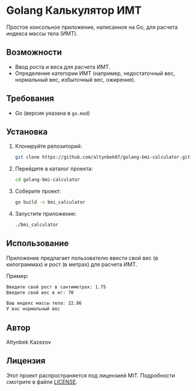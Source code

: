 # Golang Калькулятор ИМТ

Простое консольное приложение, написанное на Go, для расчета индекса массы тела (ИМТ).

## Возможности
- Ввод роста и веса для расчета ИМТ.
- Определение категории ИМТ (например, недостаточный вес, нормальный вес, избыточный вес, ожирение).

## Требования
- Go (версия указана в `go.mod`)

## Установка

1. Клонируйте репозиторий:
   ```bash
   git clone https://github.com/altynbek07/golang-bmi-calculator.git
   ```

2. Перейдите в каталог проекта:
   ```bash
   cd golang-bmi-calculator
   ```

3. Соберите проект:
   ```bash
   go build -o bmi_calculator
   ```

4. Запустите приложение:
   ```bash
   ./bmi_calculator
   ```

## Использование

Приложение предлагает пользователю ввести свой вес (в килограммах) и рост (в метрах) для расчета ИМТ.

Пример:
```bash
Введите свой рост в сантиметрах: 1.75
Введите свой вес в кг: 70

Ваш индекс массы тела: 22.86
У вас нормальный вес
```

## Автор
Altynbek Kazezov

## Лицензия
Этот проект распространяется под лицензией MIT. Подробности смотрите в файле [LICENSE](LICENSE).
